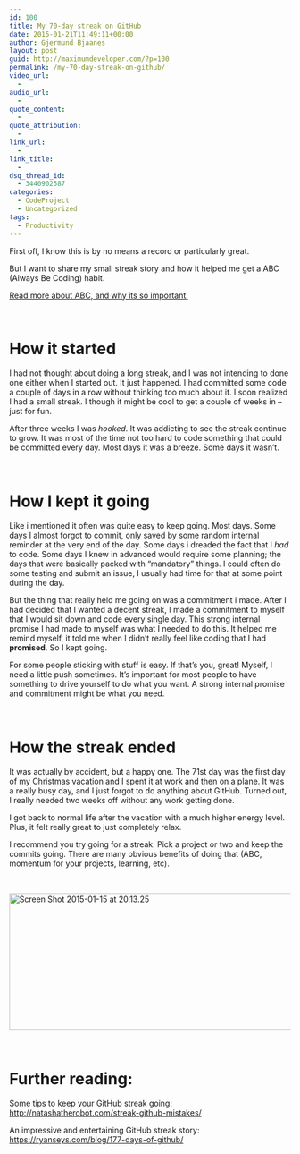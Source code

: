```yaml
---
id: 100
title: My 70-day streak on GitHub
date: 2015-01-21T11:49:11+00:00
author: Gjermund Bjaanes
layout: post
guid: http://maximumdeveloper.com/?p=100
permalink: /my-70-day-streak-on-github/
video_url:
  - 
audio_url:
  - 
quote_content:
  - 
quote_attribution:
  - 
link_url:
  - 
link_title:
  - 
dsq_thread_id:
  - 3440902587
categories:
  - CodeProject
  - Uncategorized
tags:
  - Productivity
---
```

First off, I know this is by no means a record or particularly great. 

But I want to share my small streak story and how it helped me get a ABC (Always Be Coding) habit.

<!--more-->
<a title="The most important habit to become a great developer" href="http://maximumdeveloper.com/the-most-important-habit-to-become-a-great-developer/" target="_blank">Read more about ABC, and why its so important.</a>

&nbsp;

# How it started

I had not thought about doing a long streak, and I was not intending to done one either when I started out. It just happened. I had committed some code a couple of days in a row without thinking too much about it. I soon realized I had a small streak. I though it might be cool to get a couple of weeks in &#8211; just for fun.

After three weeks I was _hooked_. It was addicting to see the streak continue to grow. It was most of the time not too hard to code something that could be committed every day. Most days it was a breeze. Some days it wasn’t.

&nbsp;

# How I kept it going

Like i mentioned it often was quite easy to keep going. Most days. Some days I almost forgot to commit, only saved by some random internal reminder at the very end of the day. Some days i dreaded the fact that I _had_ to code. Some days I knew in advanced would require some planning; the days that were basically packed with “mandatory” things. I could often do some testing and submit an issue, I usually had time for that at some point during the day.

But the thing that really held me going on was a commitment i made. After I had decided that I wanted a decent streak, I made a commitment to myself that I would sit down and code every single day. This strong internal promise I had made to myself was what I needed to do this. It helped me remind myself, it told me when I didn&#8217;t really feel like coding that I had **promised**. So I kept going.

For some people sticking with stuff is easy. If that&#8217;s you, great! Myself, I need a little push sometimes. It&#8217;s important for most people to have something to drive yourself to do what you want. A strong internal promise and commitment might be what you need.

&nbsp;

# How the streak ended

It was actually by accident, but a happy one. The 71st day was the first day of my Christmas vacation and I spent it at work and then on a plane. It was a really busy day, and I just forgot to do anything about GitHub. Turned out, I really needed two weeks off without any work getting done.

I got back to normal life after the vacation with a much higher energy level. Plus, it felt really great to just completely relax.

I recommend you try going for a streak. Pick a project or two and keep the commits going. There are many obvious benefits of doing that (ABC, momentum for your projects, learning, etc).

&nbsp;

[<img class="alignnone wp-image-101" src="http://maximumdeveloper.com/wp-content/uploads/2015/01/Screen-Shot-2015-01-15-at-20.13.25.png" alt="Screen Shot 2015-01-15 at 20.13.25" width="619" height="244" srcset="http://gjermundbjaanes.com/wp-content/uploads/2015/01/Screen-Shot-2015-01-15-at-20.13.25.png 1458w, http://gjermundbjaanes.com/wp-content/uploads/2015/01/Screen-Shot-2015-01-15-at-20.13.25-300x119.png 300w, http://gjermundbjaanes.com/wp-content/uploads/2015/01/Screen-Shot-2015-01-15-at-20.13.25-1024x405.png 1024w, http://gjermundbjaanes.com/wp-content/uploads/2015/01/Screen-Shot-2015-01-15-at-20.13.25-945x373.png 945w, http://gjermundbjaanes.com/wp-content/uploads/2015/01/Screen-Shot-2015-01-15-at-20.13.25-600x237.png 600w" sizes="(max-width: 619px) 100vw, 619px" />](http://maximumdeveloper.com/wp-content/uploads/2015/01/Screen-Shot-2015-01-15-at-20.13.25.png)

&nbsp;

# Further reading:

Some tips to keep your GitHub streak going: <a title="http://natashatherobot.com/streak-github-mistakes/" href="http://natashatherobot.com/streak-github-mistakes/" target="_blank">http://natashatherobot.com/streak-github-mistakes/</a>

An impressive and entertaining GitHub streak story: <a title="https://ryanseys.com/blog/177-days-of-github/" href="https://ryanseys.com/blog/177-days-of-github/" target="_blank">https://ryanseys.com/blog/177-days-of-github/</a>

<div class="addtoany_share_save_container addtoany_content_bottom">
  <div class="a2a_kit a2a_kit_size_32 addtoany_list a2a_target" id="wpa2a_8">
    <a class="a2a_button_facebook" href="http://www.addtoany.com/add_to/facebook?linkurl=http%3A%2F%2Fgjermundbjaanes.com%2Fmy-70-day-streak-on-github%2F&linkname=My%2070-day%20streak%20on%20GitHub" title="Facebook" rel="nofollow" target="_blank"></a><a class="a2a_button_twitter" href="http://www.addtoany.com/add_to/twitter?linkurl=http%3A%2F%2Fgjermundbjaanes.com%2Fmy-70-day-streak-on-github%2F&linkname=My%2070-day%20streak%20on%20GitHub" title="Twitter" rel="nofollow" target="_blank"></a><a class="a2a_button_google_plus" href="http://www.addtoany.com/add_to/google_plus?linkurl=http%3A%2F%2Fgjermundbjaanes.com%2Fmy-70-day-streak-on-github%2F&linkname=My%2070-day%20streak%20on%20GitHub" title="Google+" rel="nofollow" target="_blank"></a><a class="a2a_dd addtoany_share_save" href="https://www.addtoany.com/share"></a>
  </div>
</div>